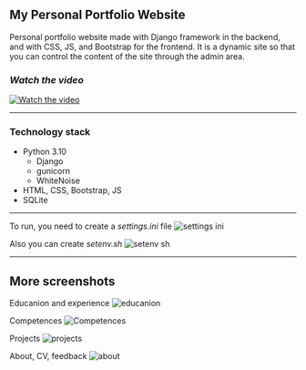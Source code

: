 ## My Personal Portfolio Website

Personal portfolio website made with Django framework in the backend, and with CSS, JS, and Bootstrap for the frontend. 
It is a dynamic site so that you can control the content of the site through the admin area.

### *Watch the video*
[![Watch the video](https://user-images.githubusercontent.com/45397736/213864049-e52c4b92-b51b-48ae-bfe6-87eabaf24310.png)](https://youtu.be/T-D1KVIuvjA)

___

### Technology stack
* Python 3.10
  * Django
  * gunicorn
  * WhiteNoise
* HTML, CSS, Bootstrap, JS
* SQLite
___

To run, you need to create a *settings.ini* file
![settings ini](https://user-images.githubusercontent.com/45397736/213863924-528835c0-bc6b-4cde-9910-2af887d0afca.png)

Also you can create *setenv.sh*
![setenv sh](https://user-images.githubusercontent.com/45397736/213863926-21401443-7da2-42cd-b02f-85a92eb42bb5.png)

___

## More screenshots

Educanion and experience
![educanion](https://user-images.githubusercontent.com/45397736/213864336-b76072bb-1519-4db1-afbb-87902ac462b9.png)

Competences
![Competences](https://user-images.githubusercontent.com/45397736/213864341-61660a08-f832-450d-844d-6f6e883438d4.png)

Projects
![projects](https://user-images.githubusercontent.com/45397736/213864343-97b769d0-802c-43b7-baa2-1e9f8499d3c5.png)

About, CV, feedback
![about](https://user-images.githubusercontent.com/45397736/213864344-e0cc1b44-521e-45fe-b49e-69b3f5891482.png)
